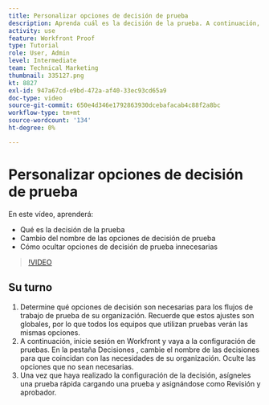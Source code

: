 ```yaml
---
title: Personalizar opciones de decisión de prueba
description: Aprenda cuál es la decisión de la prueba. A continuación, cambie el nombre de las opciones de decisión de prueba y oculte las opciones innecesarias en las configuraciones del sistema de pruebas.
activity: use
feature: Workfront Proof
type: Tutorial
role: User, Admin
level: Intermediate
team: Technical Marketing
thumbnail: 335127.png
kt: 8827
exl-id: 947a67cd-e9bd-472a-af40-33ec93cd65a9
doc-type: video
source-git-commit: 650e4d346e1792863930dcebafacab4c88f2a8bc
workflow-type: tm+mt
source-wordcount: '134'
ht-degree: 0%

---
```


# Personalizar opciones de decisión de prueba

En este vídeo, aprenderá:

* Qué es la decisión de la prueba
* Cambio del nombre de las opciones de decisión de prueba
* Cómo ocultar opciones de decisión de prueba innecesarias

>[!VIDEO](https://video.tv.adobe.com/v/335127/?quality=12&learn=on)

## Su turno

1. Determine qué opciones de decisión son necesarias para los flujos de trabajo de prueba de su organización. Recuerde que estos ajustes son globales, por lo que todos los equipos que utilizan pruebas verán las mismas opciones.
1. A continuación, inicie sesión en Workfront y vaya a la configuración de pruebas. En la pestaña Decisiones , cambie el nombre de las decisiones para que coincidan con las necesidades de su organización. Oculte las opciones que no sean necesarias.
1. Una vez que haya realizado la configuración de la decisión, asígneles una prueba rápida cargando una prueba y asignándose como Revisión y aprobador.


<!--
Lean More URLs
-->
